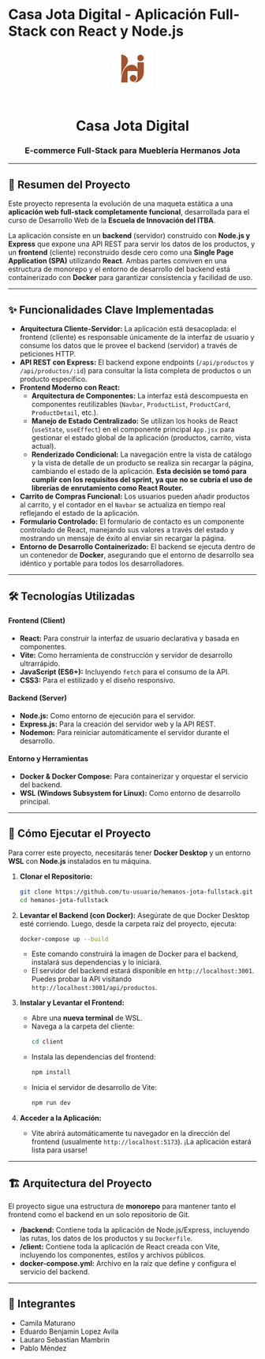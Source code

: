 # Casa Jota Digital - Aplicación Full-Stack con React y Node.js

<div align="center">
  <img src="client/public/images/logo.svg" alt="Logo de Hermanos Jota" width="80">
  <br>
  <br>
  <h1>Casa Jota Digital</h1>
  <h3>E-commerce Full-Stack para Mueblería Hermanos Jota</h3>
</div>

---

## 📜 Resumen del Proyecto

Este proyecto representa la evolución de una maqueta estática a una **aplicación web full-stack completamente funcional**, desarrollada para el curso de Desarrollo Web de la **Escuela de Innovación del ITBA**.

La aplicación consiste en un **backend** (servidor) construido con **Node.js y Express** que expone una API REST para servir los datos de los productos, y un **frontend** (cliente) reconstruido desde cero como una **Single Page Application (SPA)** utilizando **React**. Ambas partes conviven en una estructura de monorepo y el entorno de desarrollo del backend está containerizado con **Docker** para garantizar consistencia y facilidad de uso.

---

## ✨ Funcionalidades Clave Implementadas

*   **Arquitectura Cliente-Servidor:** La aplicación está desacoplada: el frontend (cliente) es responsable únicamente de la interfaz de usuario y consume los datos que le provee el backend (servidor) a través de peticiones HTTP.
*   **API REST con Express:** El backend expone endpoints (`/api/productos` y `/api/productos/:id`) para consultar la lista completa de productos o un producto específico.
*   **Frontend Moderno con React:**
    *   **Arquitectura de Componentes:** La interfaz está descompuesta en componentes reutilizables (`Navbar`, `ProductList`, `ProductCard`, `ProductDetail`, etc.).
    *   **Manejo de Estado Centralizado:** Se utilizan los hooks de React (`useState`, `useEffect`) en el componente principal `App.jsx` para gestionar el estado global de la aplicación (productos, carrito, vista actual).
    *   **Renderizado Condicional:** La navegación entre la vista de catálogo y la vista de detalle de un producto se realiza sin recargar la página, cambiando el estado de la aplicación. **Esta decisión se tomó para cumplir con los requisitos del sprint, ya que no se cubría el uso de librerías de enrutamiento como React Router.**
*   **Carrito de Compras Funcional:** Los usuarios pueden añadir productos al carrito, y el contador en el `Navbar` se actualiza en tiempo real reflejando el estado de la aplicación.
*   **Formulario Controlado:** El formulario de contacto es un componente controlado de React, manejando sus valores a través del estado y mostrando un mensaje de éxito al enviar sin recargar la página.
*   **Entorno de Desarrollo Containerizado:** El backend se ejecuta dentro de un contenedor de **Docker**, asegurando que el entorno de desarrollo sea idéntico y portable para todos los desarrolladores.

---

## 🛠️ Tecnologías Utilizadas

#### **Frontend (Client)**
*   **React:** Para construir la interfaz de usuario declarativa y basada en componentes.
*   **Vite:** Como herramienta de construcción y servidor de desarrollo ultrarrápido.
*   **JavaScript (ES6+):** Incluyendo `fetch` para el consumo de la API.
*   **CSS3:** Para el estilizado y el diseño responsivo.

#### **Backend (Server)**
*   **Node.js:** Como entorno de ejecución para el servidor.
*   **Express.js:** Para la creación del servidor web y la API REST.
*   **Nodemon:** Para reiniciar automáticamente el servidor durante el desarrollo.

#### **Entorno y Herramientas**
*   **Docker & Docker Compose:** Para containerizar y orquestar el servicio del backend.
*   **WSL (Windows Subsystem for Linux):** Como entorno de desarrollo principal.

---

## 🚀 Cómo Ejecutar el Proyecto

Para correr este proyecto, necesitarás tener **Docker Desktop** y un entorno **WSL** con **Node.js** instalados en tu máquina.

1.  **Clonar el Repositorio:**
    ```bash
    git clone https://github.com/tu-usuario/hemanos-jota-fullstack.git
    cd hemanos-jota-fullstack
    ```

2.  **Levantar el Backend (con Docker):**
    Asegúrate de que Docker Desktop esté corriendo. Luego, desde la carpeta raíz del proyecto, ejecuta:
    ```bash
    docker-compose up --build
    ```
    *   Este comando construirá la imagen de Docker para el backend, instalará sus dependencias y lo iniciará.
    *   El servidor del backend estará disponible en `http://localhost:3001`. Puedes probar la API visitando `http://localhost:3001/api/productos`.

3.  **Instalar y Levantar el Frontend:**
    *   Abre una **nueva terminal** de WSL.
    *   Navega a la carpeta del cliente:
        ```bash
        cd client
        ```
    *   Instala las dependencias del frontend:
        ```bash
        npm install
        ```
    *   Inicia el servidor de desarrollo de Vite:
        ```bash
        npm run dev
        ```

4.  **Acceder a la Aplicación:**
    *   Vite abrirá automáticamente tu navegador en la dirección del frontend (usualmente `http://localhost:5173`). ¡La aplicación estará lista para usarse!

---

## 🏗️ Arquitectura del Proyecto

El proyecto sigue una estructura de **monorepo** para mantener tanto el frontend como el backend en un solo repositorio de Git.

*   **/backend:** Contiene toda la aplicación de Node.js/Express, incluyendo las rutas, los datos de los productos y su `Dockerfile`.
*   **/client:** Contiene toda la aplicación de React creada con Vite, incluyendo los componentes, estilos y archivos públicos.
*   **docker-compose.yml:** Archivo en la raíz que define y configura el servicio del backend.

---

## 👥 Integrantes

*   Camila Maturano
*   Eduardo Benjamin Lopez Avila
*   Lautaro Sebastian Mambrin
*   Pablo Méndez
